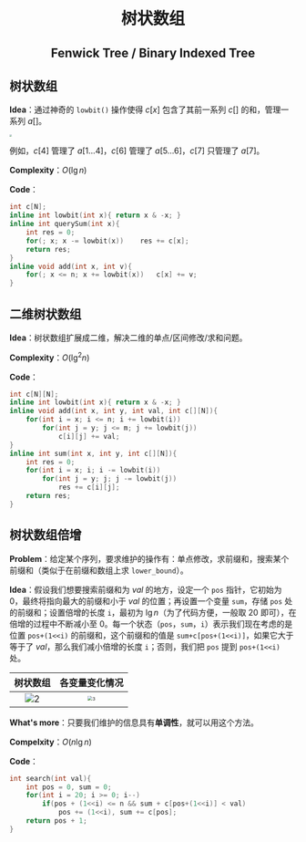 <h1 style="text-align: center"> 树状数组 </h1>

<h2 style="text-align: center"> Fenwick Tree / Binary Indexed Tree </h2>



## 树状数组

**Idea**：通过神奇的 `lowbit()` 操作使得 $c[x]$ 包含了其前一系列 $c[]$ 的和，管理一系列 $a[]$。

<img src="/Users/jason/Desktop/模板/数据结构 Data Structure/img/fenwick1.png" style="zoom: 25%;" />

例如，$c[4]$ 管理了 $a[1...4]$，$c[6]$ 管理了 $a[5...6]$，$c[7]$ 只管理了 $a[7]$。

**Complexity**：$O(\lg n)$

**Code**：

```cpp
int c[N];
inline int lowbit(int x){ return x & -x; }
inline int querySum(int x){
	int res = 0;
	for(; x; x -= lowbit(x))	res += c[x];
	return res;
}
inline void add(int x, int v){
	for(; x <= n; x += lowbit(x))	c[x] += v;
}
```



## 二维树状数组

**Idea**：树状数组扩展成二维，解决二维的单点/区间修改/求和问题。

**Complexity**：$O(\lg^2n)$ 

**Code**：

```cpp
int c[N][N];
inline int lowbit(int x){ return x & -x; }
inline void add(int x, int y, int val, int c[][N]){
	for(int i = x; i <= n; i += lowbit(i))
		for(int j = y; j <= m; j += lowbit(j))
			c[i][j] += val;
}
inline int sum(int x, int y, int c[][N]){
	int res = 0;
	for(int i = x; i; i -= lowbit(i))
		for(int j = y; j; j -= lowbit(j))
			res += c[i][j];
	return res;
}
```



## 树状数组倍增

**Problem**：给定某个序列，要求维护的操作有：单点修改，求前缀和，搜索某个前缀和（类似于在前缀和数组上求 `lower_bound`）。

**Idea**：假设我们想要搜索前缀和为 $val$ 的地方，设定一个 `pos` 指针，它初始为 $0$，最终将指向最大的前缀和小于 $val$ 的位置；再设置一个变量 `sum`，存储 `pos` 处的前缀和；设置倍增的长度 `i`，最初为 $\lg n$（为了代码方便，一般取 $20$ 即可），在倍增的过程中不断减小至 $0$。每一个状态（`pos`，`sum`，`i`）表示我们现在考虑的是位置 `pos+(1<<i)` 的前缀和，这个前缀和的值是 `sum+c[pos+(1<<i)]`，如果它大于等于了 $val$，那么我们减小倍增的长度 `i`；否则，我们把 `pos` 提到 `pos+(1<<i)` 处。

|                           树状数组                           |                        各变量变化情况                        |
| :----------------------------------------------------------: | :----------------------------------------------------------: |
| ![2](/Users/jason/blog/source/_posts/树状数组倍增学习笔记/2.gif) | <img src="/Users/jason/blog/source/_posts/树状数组倍增学习笔记/3.png" alt="3" style="zoom:50%;" /> |



**What's more**：只要我们维护的信息具有**单调性**，就可以用这个方法。

**Compelxity**：$O(n\lg n)$ 

**Code**：

```cpp
int search(int val){
	int pos = 0, sum = 0;
	for(int i = 20; i >= 0; i--)
		if(pos + (1<<i) <= n && sum + c[pos+(1<<i)] < val)
			pos += (1<<i), sum += c[pos];
	return pos + 1;
}
```

